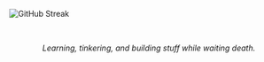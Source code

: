 ![GitHub Streak](https://github-readme-streak-stats-rosy.vercel.app?user=kentlouisetonino&theme=shadow-green&hide_border=true&border_radius=7.1&card_width=846&hide_current_streak=true)

<br />

<p align="center">
  <i>Learning, tinkering, and building stuff while waiting death.</i>
</p>
